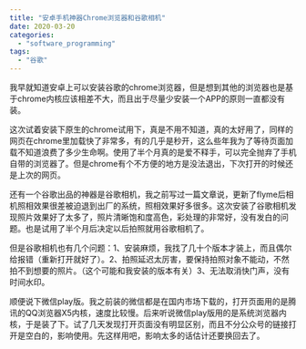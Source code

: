 ```yaml
---
title: "安卓手机神器Chrome浏览器和谷歌相机"
date: 2020-03-20
categories: 
  - "software_programming"
tags: 
  - "谷歌"
---
```


我早就知道安卓上可以安装谷歌的chrome浏览器，但是想到其他的浏览器也是基于chrome内核应该相差不大，而且出于尽量少安装一个APP的原则一直都没有装。

这次试着安装下原生的chrome试用下，真是不用不知道，真的太好用了，同样的网页在chrome里加载快了非常多，有的几乎是秒开，这么些年我为了等待页面加载不知道浪费了多少生命啊。使用了半个月真的是爱不释手，可以完全抛弃了手机自带的浏览器了。但是chrome有个不方便的地方是没法退出，下次打开的时候还是上次的网页。

还有一个谷歌出品的神器是谷歌相机，我之前写过一篇文章说，更新了flyme后相机照相效果很差被迫退到出厂的系统，照相效果好多很多。这次安装了谷歌相机发现照片效果好了太多了，照片清晰饱和度高色，彩处理的非常好，没有发白的问题。也是试用了半个月后决定以后拍照就用谷歌相机了。

但是谷歌相机也有几个问题：1、安装麻烦，我找了几十个版本才装上，而且偶尔给报错（重新打开就好了）。2、拍照延迟太厉害，要保持拍照对象不能动，不然拍不到想要的照片。（这个可能和我安装的版本有关）3、无法取消快门声，没有时间水印。

顺便说下微信play版。我之前装的微信都是在国内市场下载的，打开页面用的是腾讯的QQ浏览器X5内核，速度比较慢。后来听说微信play版用的是系统浏览器内核，于是装了下。试了几天发现打开页面没有明显区别，而且不分公众号的链接打开是空白的，影响使用。先这样用吧，影响太多的话估计还要换回去了。
